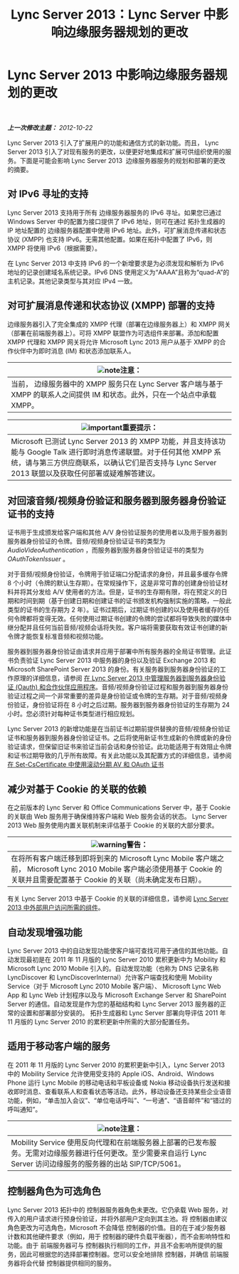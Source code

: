 ﻿---
title: Lync Server 2013：Lync Server 中影响边缘服务器规划的更改
TOCTitle: Lync Server 2013 中影响边缘服务器规划的更改
ms:assetid: 66305160-c9b8-4bc4-9f24-8ee8d9a294f7
ms:mtpsurl: https://technet.microsoft.com/zh-cn/library/JJ204965(v=OCS.15)
ms:contentKeyID: 49313086
ms.date: 05/19/2016
mtps_version: v=OCS.15
ms.translationtype: HT
---

# Lync Server 2013 中影响边缘服务器规划的更改

 

_**上一次修改主题：** 2012-10-22_

Lync Server 2013 引入了扩展用户的功能和通信方式的新功能。而且， Lync Server 2013 引入了对现有服务的更改，以便更好地集成和扩展可供组织使用的服务。下面是可能会影响 Lync Server 2013  边缘服务器服务的规划和部署的更改的摘要。

## 对 IPv6 寻址的支持

Lync Server 2013 支持用于所有 边缘服务器服务的 IPv6 寻址。如果您已通过 Windows Server 中的配置为接口提供了 IPv6 地址，则可在通过 拓扑生成器的 IP 地址配置的 边缘服务器配置中使用 IPv6 地址。此外，可扩展消息传递和状态协议 (XMPP) 也支持 IPv6。无需其他配置。如果在拓扑中配置了 IPv6，则 XMPP 将使用 IPv6（根据需要）。

在 Lync Server 2013 中支持 IPv6 的一个新增要求是为必须发现和解析为 IPv6 地址的记录创建域名系统记录。IPv6 DNS 使用定义为“AAAA”且称为“quad-A”的主机记录。其他记录类型与其对应 IPv4 一致。

## 对可扩展消息传递和状态协议 (XMPP) 部署的支持

边缘服务器引入了完全集成的 XMPP 代理（部署在边缘服务器上）和 XMPP 网关（部署在前端服务器上）。可将 XMPP 联盟作为可选组件来部署。添加和配置 XMPP 代理和 XMPP 网关将允许 Microsoft Lync 2013 用户从基于 XMPP 的合作伙伴中为即时消息 (IM) 和状态添加联系人。

<table>
<thead>
<tr class="header">
<th><img src="images/Dn783119.note(OCS.15).gif" title="note" alt="note" />注意：</th>
</tr>
</thead>
<tbody>
<tr class="odd">
<td>当前， 边缘服务器中的 XMPP 服务只在 Lync Server 客户端与基于 XMPP 的联系人之间提供 IM 和状态。此外，只在一个站点中承载 XMPP。</td>
</tr>
</tbody>
</table>


<table>
<thead>
<tr class="header">
<th><img src="images/Gg398794.important(OCS.15).gif" title="important" alt="important" />重要提示：</th>
</tr>
</thead>
<tbody>
<tr class="odd">
<td>Microsoft 已测试 Lync Server 2013 的 XMPP 功能，并且支持该功能与 Google Talk 进行即时消息传递联盟。对于任何其他 XMPP 系统，请与第三方供应商联系，以确认它们是否支持与 Lync Server 2013 联盟以及获取任何部署或疑难解答建议。</td>
</tr>
</tbody>
</table>


## 对回滚音频/视频身份验证和服务器到服务器身份验证证书的支持

证书用于生成颁发给客户端和其他 A/V 身份验证服务的使用者以及用于服务器到服务器身份验证的令牌。音频/视频身份验证证书的类型为 *AudioVideoAuthentication* ，而服务器到服务器身份验证证书的类型为 *OAuthTokenIssuer* 。

对于音频/视频身份验证，令牌用于验证端口分配请求的身份，并且最多缓存令牌 8 个小时（令牌的默认生存期）。在常规操作下，这是非常可靠的创建身份验证材料并将其分发给 A/V 使用者的方法。但是，证书的生存期有限，将在预定义的日期和时间到期（基于创建日期和创建证书的证书颁发机构强制实施的策略，一般此类型的证书的生存期为 2 年）。证书过期后，过期证书创建的以及使用者缓存的任何令牌都将变得无效。任何使用过期证书创建的令牌的尝试都将导致失败的媒体中继分配并且任何当前音频/视频会话将失败。客户端将需要获取有效证书创建的新令牌才能恢复标准音频和视频功能。

服务器到服务器身份验证由请求并应用于部署中所有服务器的全局证书管理。此证书负责验证 Lync Server 2013 中服务器的身份以及验证 Exchange 2013 和 Microsoft SharePoint Server 2013 的身份。有关服务器到服务器身份验证的工作原理的详细信息，请参阅 [在 Lync Server 2013 中管理服务器到服务器身份验证 (Oauth) 和合作伙伴应用程序](lync-server-2013-managing-server-to-server-authentication-oauth-and-partner-applications.md)。音频/视频身份验证过程和服务器到服务器身份验证过程之间一个非常重要的差异是身份验证或令牌的生存期。对于音频/视频身份验证，身份验证将在 8 小时之后过期。服务器到服务器身份验证的生存期为 24 小时。您必须针对每种证书类型进行相应规划。

Lync Server 2013 的新增功能是在当前证书过期前提供替换的音频/视频身份验证证书和服务器到服务器身份验证证书。之后将使用新证书生成新的令牌或新的身份验证请求，但保留旧证书来验证当前会话和身份验证。此功能适用于有效阻止令牌和证书过期导致的几乎所有故障。有关此功能以及其配置方式的详细信息，请参阅 [在 Set-CsCertificate 中使用滚动分期 AV 和 OAuth 证书](lync-server-2013-staging-av-and-oauth-certificates-using-roll-in-https://docs.microsoft.com/en-us/powershell/module/skype/Set-CsCertificate)

## 减少对基于 Cookie 的关联的依赖

在之前版本的 Lync Server 和 Office Communications Server 中，基于 Cookie 的关联由 Web 服务用于确保维持客户端和 Web 服务会话的状态。 Lync Server 2013 Web 服务使用内置关联机制来评估基于 Cookie 的关联的大部分要求。

<table>
<thead>
<tr class="header">
<th><img src="images/JJ656815.warning(OCS.15).gif" title="warning" alt="warning" />警告：</th>
</tr>
</thead>
<tbody>
<tr class="odd">
<td>在将所有客户端迁移到即将到来的 Microsoft Lync Mobile 客户端之前， Microsoft Lync 2010 Mobile 客户端必须使用基于 Cookie 的关联并且需要配置基于 Cookie 的关联（尚未确定发布日期）。</td>
</tr>
</tbody>
</table>


有关 Lync Server 2013 中基于 Cookie 的关联的详细信息，请参阅 [Lync Server 2013 中外部用户访问所需的组件](lync-server-2013-components-required-for-external-user-access.md)。

## 自动发现增强功能

Lync Server 2013 中的自动发现功能使客户端可查找可用于通信的其他功能。自动发现最初是在 2011 年 11 月版的 Lync Server 2010 累积更新中为 Mobility 和 Microsoft Lync 2010 Mobile 引入的。自动发现功能（也称为 DNS 记录名称 LyncDiscover 和 LyncDiscoverInternal）允许客户端查找和使用 Mobility Service（对于 Microsoft Lync 2010 Mobile 客户端）、 Microsoft Lync Web App 和 Lync Web 计划程序以及与 Microsoft Exchange Server 和 SharePoint Server 的通信。自动发现是作为您的基础结构和 Lync Server 2013 服务器的正常的设置和部署部分安装的。 拓扑生成器和 Lync Server 部署向导评估 2011 年 11 月版的 Lync Server 2010 的累积更新中所需的大部分配置任务。

## 适用于移动客户端的服务

在 2011 年 11 月版的 Lync Server 2010 的累积更新中引入，Lync Server 2013 中的 Mobility Service 允许使用受支持的 Apple iOS、Android、Windows Phone 运行 Lync Mobile 的移动电话和平板设备或 Nokia 移动设备执行发送和接收即时消息、查看联系人和查看状态等活动。此外，移动设备还支持某些企业语音功能，例如，“单击加入会议”、“单位电话呼叫”、“一号通”、“语音邮件”和“错过的呼叫通知”。

<table>
<thead>
<tr class="header">
<th><img src="images/Dn783119.note(OCS.15).gif" title="note" alt="note" />注意：</th>
</tr>
</thead>
<tbody>
<tr class="odd">
<td>Mobility Service 使用反向代理和在前端服务器上部署的已发布服务。无需对边缘服务器进行任何更改。至少需要来自运行 Lync Server 访问边缘服务的服务器的出站 SIP/TCP/5061。</td>
</tr>
</tbody>
</table>


## 控制器角色为可选角色

Lync Server 2013 拓扑中的 控制器服务器角色未更改。它仍承载 Web 服务，对传入的用户请求进行预身份验证，并将外部用户定向到其主池。将 控制器由建议角色更改为可选角色，Microsoft 不会降低 控制器的价值。目的在于减少服务器计数和其他硬件要求（例如，用于 控制器的硬件负载平衡器），而不会影响特性和功能。由于 前端服务器可与 控制器执行相同的工作，并且不会影响所提供的服务，因此可根据您的选择部署控制器。您可以安全地排除 控制器，并确信 前端服务器将会代替 控制器提供相同的服务。

